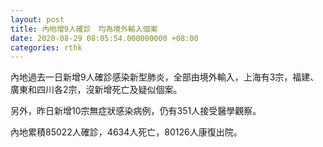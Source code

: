 ```yaml
---
layout: post
title: 內地增9人確診　均為境外輸入個案
date: 2020-08-29 08:05:54.000000000 +08:00
categories: rthk
---
```


內地過去一日新增9人確診感染新型肺炎，全部由境外輸入，上海有3宗，福建、廣東和四川各2宗，沒新增死亡及疑似個案。

另外，昨日新增10宗無症狀感染病例，仍有351人接受醫學觀察。

內地累積85022人確診，4634人死亡，80126人康復出院。

